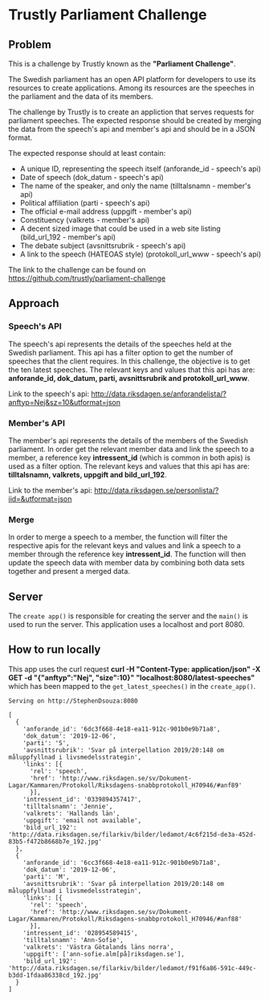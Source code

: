# Trustly Parliament Challenge

## Problem

This is a challenge by Trustly known as the **"Parliament Challenge"**.

The Swedish parliament has an open API platform for developers to use its resources to create applications. Among its resources are the speeches in the parliament and the data of its members.

The challenge by Trustly is to create an appliction that serves requests for parliament speeches. The expected response should be created by merging the data from the speech's api and member's api and should be in a JSON format.

The expected response should at least contain:

- A unique ID, representing the speech itself (anforande_id - speech's api)
- Date of speech (dok_datum - speech's api)
- The name of the speaker, and only the name (tilltalsnamn - member's api)
- Political affiliation (parti - speech's api)
- The official e-mail address (uppgift - member's api)
- Constituency (valkrets - member's api)
- A decent sized image that could be used in a web site listing (bild_url_192 - member's api)
- The debate subject (avsnittsrubrik - speech's api)
- A link to the speech (HATEOAS style) (protokoll_url_www - speech's api)

The link to the challenge can be found on https://github.com/trustly/parliament-challenge

## Approach

### Speech's API

The speech's api represents the details of the speeches held at the Swedish parliament. This api has a filter option to get the number of speeches that the client requires. In this challenge, the objective is to get the ten latest speeches. The relevant keys and values that this api has are: **anforande_id, dok_datum, parti, avsnittsrubrik and protokoll_url_www**.

Link to the speech's api: http://data.riksdagen.se/anforandelista/?anftyp=Nej&sz=10&utformat=json

### Member's API

The member's api represents the details of the members of the Swedish parliament. In order get the relevant member data and link the speech to a member, a reference key **intressent_id** (which is common in both apis) is used as a filter option. The relevant keys and values that this api has are: **tilltalsnamn, valkrets, uppgift and bild_url_192**.

Link to the member's api: http://data.riksdagen.se/personlista/?iid=&utformat=json

### Merge

In order to merge a speech to a member, the function will filter the respective apis for the relevant keys and values and link a speech to a member through the reference key **intressent_id**. The function will then update the speech data with member data by combining both data sets together and present a merged data.

## Server

The `create app()` is responsible for creating the server and the `main()` is used to run the server. This application uses a localhost and port 8080.

## How to run locally

This app uses the curl request **curl -H "Content-Type: application/json" -X GET -d "{\"anftyp\":\"Nej\", \"size\":10}" "localhost:8080/latest-speeches"** which has been mapped to the `get_latest_speeches()` in the `create_app()`.

```
Serving on http://StephenDsouza:8080

[
  {
    'anforande_id': '6dc3f668-4e18-ea11-912c-901b0e9b71a8', 
    'dok_datum': '2019-12-06', 
    'parti': 'S', 
    'avsnittsrubrik': 'Svar på interpellation 2019/20:148 om måluppfyllnad i livsmedelsstrategin', 
    'links': [{
      'rel': 'speech', 
      'href': 'http://www.riksdagen.se/sv/Dokument-Lagar/Kammaren/Protokoll/Riksdagens-snabbprotokoll_H70946/#anf89'
      }], 
    'intressent_id': '0339894357417', 
    'tilltalsnamn': 'Jennie', 
    'valkrets': 'Hallands län', 
    'uppgift': 'email not available', 
    'bild_url_192': 'http://data.riksdagen.se/filarkiv/bilder/ledamot/4c6f215d-de3a-452d-83b5-f472b8668b7e_192.jpg'
  }, 
  {
    'anforande_id': '6cc3f668-4e18-ea11-912c-901b0e9b71a8', 
    'dok_datum': '2019-12-06', 
    'parti': 'M', 
    'avsnittsrubrik': 'Svar på interpellation 2019/20:148 om måluppfyllnad i livsmedelsstrategin', 
    'links': [{
      'rel': 'speech', 
      'href': 'http://www.riksdagen.se/sv/Dokument-Lagar/Kammaren/Protokoll/Riksdagens-snabbprotokoll_H70946/#anf88'
      }], 
    'intressent_id': '028954589415', 
    'tilltalsnamn': 'Ann-Sofie', 
    'valkrets': 'Västra Götalands läns norra', 
    'uppgift': ['ann-sofie.alm[på]riksdagen.se'], 
    'bild_url_192': 'http://data.riksdagen.se/filarkiv/bilder/ledamot/f91f6a86-591c-449c-b3dd-1fdaa86338cd_192.jpg'
  }
]
```
